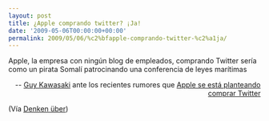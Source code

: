 ```yaml
---
layout: post
title: ¿Apple comprando twitter? ¡Ja!
date: '2009-05-06T00:00:00+00:00'
permalink: 2009/05/06/%c2%bfapple-comprando-twitter-%c2%a1ja/
---
```

<p class="frase">Apple, la empresa con ningún blog de empleados, comprando Twitter sería como un pirata Somalí patrocinando una conferencia de leyes marítimas</p><p align="right">-- <a href="http://twitter.com/guykawasaki/status/1708263709">Guy Kawasaki</a> ante los recientes rumores que <a href="http://www.techcrunch.com/2009/05/05/twitter-mania-google-got-shut-down-apple-rumors-heat-up/">Apple se está planteando comprar Twitter</a></p>

(Vía <a href="http://www.uberbin.net/archivos/minipost/apple-comprando-twitter-en-suenos.php">Denken über</a>)
